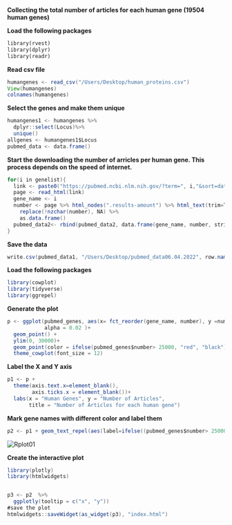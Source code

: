 **Collecting the total number of articles for each human gene (19504 human genes)**

**Load the following packages**

``` Python
library(rvest)
library(dplyr)
library(readr)
```

**Read csv file**
``` Java
humangenes <- read_csv("/Users/Desktop/human_proteins.csv")
View(humangenes)
colnames(humangenes)
```

**Select the genes and make them unique**
```Java
humangenes1 <- humangenes %>%
  dplyr::select(Locus)%>%
  unique()
allgenes <- humangenes1$Locus
pubmed_data <- data.frame()
```

**Start the downloading the number of arricles per human gene. This process depends on the speed of internet.**

```Java
for(i in genelist){
  link <- paste0("https://pubmed.ncbi.nlm.nih.gov/?term=", i,"&sort=date")
  page <- read_html(link)
  gene_name <- i 
  number <- page %>% html_nodes(".results-amount") %>% html_text(trim=TRUE) %>% 
    replace(!nzchar(number), NA) %>%
    as.data.frame()
  pubmed_data2<- rbind(pubmed_data2, data.frame(gene_name, number, stringsAsFactors = FALSE))
}
```

**Save the data**

```Java
write.csv(pubmed_data1, "/Users/Desktop/pubmed_data06.04.2022", row.names = FALSE)
```

**Load the following packages**

```Java
library(cowplot)
library(tidyverse)
library(ggrepel)
```

**Generate the plot**

```Java
p <- ggplot(pubmed_genes, aes(x= fct_reorder(gene_name, number), y =number),
            alpha = 0.02 )+
  geom_point() +
  ylim(0, 30000)+
  geom_point(color = ifelse(pubmed_genes$number> 25000, "red", "black"))+
  theme_cowplot(font_size = 12)
```

**Label the X and Y axis**
```Java
p1 <- p + 
  theme(axis.text.x=element_blank(),
        axis.ticks.x = element_blank())+
  labs(x = "Human Genes", y = "Number of Articles", 
       title = "Number of Articles for each human gene")
```
**Mark gene names with different color and label them**

```Java
p2 <- p1 + geom_text_repel(aes(label=ifelse((pubmed_genes$number> 25000), gene_name, "")))

```

![Rplot01](https://user-images.githubusercontent.com/12661265/162208223-8ec1d69c-57e5-4f7d-9b52-117f928eccfb.png)


**Create the interactive plot**

```Java
library(plotly)
library(htmlwidgets)


p3 <- p2  %>%
  ggplotly(tooltip = c("x", "y"))
#save the plot
htmlwidgets::saveWidget(as_widget(p3), "index.html")
```
